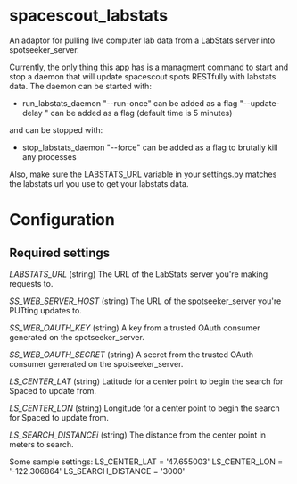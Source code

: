 spacescout_labstats
===================

An adaptor for pulling live computer lab data from a LabStats server into spotseeker_server.

Currently, the only thing this app has is a managment command to start and stop a daemon that will update spacescout spots RESTfully with labstats data.
The daemon can be started with:
* run_labstats_daemon
"--run-once" can be added as a flag
"--update-delay <time in minutes>" can be added as a flag (default time is 5 minutes)

and can be stopped with:
* stop_labstats_daemon
"--force" can be added as a flag to brutally kill any processes

Also, make sure the LABSTATS_URL variable in your settings.py matches the labstats url you use to get your labstats data.

# Configuration

## Required settings

*LABSTATS_URL* (string)
The URL of the LabStats server you're making requests to.

*SS_WEB_SERVER_HOST* (string)
The URL of the spotseeker_server you're PUTting updates to.

*SS_WEB_OAUTH_KEY* (string)
A key from a trusted OAuth consumer generated on the spotseeker_server.

*SS_WEB_OAUTH_SECRET* (string)
A secret from the trusted OAuth consumer generated on the spotseeker_server.

*LS_CENTER_LAT* (string)
Latitude for a center point to begin the search for Spaced to update from.

*LS_CENTER_LON* (string)
Longitude for a center point to begin the search for Spaced to update from.

*LS_SEARCH_DISTANCEi* (string)
The distance from the center point in meters to search.

Some sample settings:
LS_CENTER_LAT = '47.655003'
LS_CENTER_LON = '-122.306864'
LS_SEARCH_DISTANCE = '3000'
